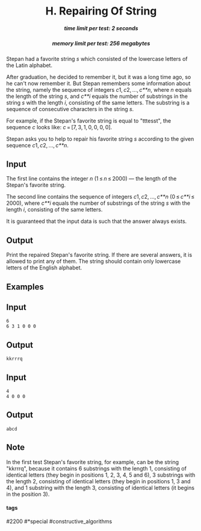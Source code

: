 <h1 style='text-align: center;'> H. Repairing Of String</h1>

<h5 style='text-align: center;'>time limit per test: 2 seconds</h5>
<h5 style='text-align: center;'>memory limit per test: 256 megabytes</h5>

Stepan had a favorite string *s* which consisted of the lowercase letters of the Latin alphabet. 

After graduation, he decided to remember it, but it was a long time ago, so he can't now remember it. But Stepan remembers some information about the string, namely the sequence of integers *c*1, *c*2, ..., *c**n*, where *n* equals the length of the string *s*, and *c**i* equals the number of substrings in the string *s* with the length *i*, consisting of the same letters. The substring is a sequence of consecutive characters in the string *s*.

For example, if the Stepan's favorite string is equal to "tttesst", the sequence *c* looks like: *c* = [7, 3, 1, 0, 0, 0, 0].

Stepan asks you to help to repair his favorite string *s* according to the given sequence *c*1, *c*2, ..., *c**n*. 

## Input

The first line contains the integer *n* (1 ≤ *n* ≤ 2000) — the length of the Stepan's favorite string.

The second line contains the sequence of integers *c*1, *c*2, ..., *c**n* (0 ≤ *c**i* ≤ 2000), where *c**i* equals the number of substrings of the string *s* with the length *i*, consisting of the same letters.

It is guaranteed that the input data is such that the answer always exists.

## Output

Print the repaired Stepan's favorite string. If there are several answers, it is allowed to print any of them. The string should contain only lowercase letters of the English alphabet. 

## Examples

## Input


```
6  
6 3 1 0 0 0  

```
## Output


```
kkrrrq
```
## Input


```
4  
4 0 0 0  

```
## Output


```
abcd  

```
## Note

In the first test Stepan's favorite string, for example, can be the string "kkrrrq", because it contains 6 substrings with the length 1, consisting of identical letters (they begin in positions 1, 2, 3, 4, 5 and 6), 3 substrings with the length 2, consisting of identical letters (they begin in positions 1, 3 and 4), and 1 substring with the length 3, consisting of identical letters (it begins in the position 3). 



#### tags 

#2200 #*special #constructive_algorithms 